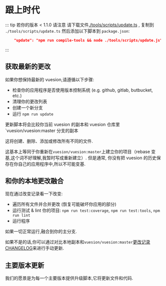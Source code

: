 # 跟上时代

::: tip 若你的版本 < 1.1.0 请注意
请下载文件[./tools/scripts/update.ts](https://github.com/vuesion/vuesion/blob/master/tools/scripts/update.ts)
, 复制到 `./tools/scripts/update.ts` 然后添加以下脚本到 `package.json`:

```json
    "update": "npm run compile-tools && node ./tools/scripts/update.js",
```

:::

## 获取最新的更改

如果你想保持最新的 vuesion,请遵循以下步骤:

- 检查你的应用程序是否使用版本控制系统 (e.g. github, gitlab, butbucket, etc.)
- 清理你的更改列表
- 创建一个新分支
- 运行 `npm run update`

更新脚本将会比较你当前 vuesion 的副本和 vuesion 仓库里`vuesion/vuesion:master 分支的副本

这将创建、删除、添加或修改所有不同的文件.

这基本上等同于你重新在`vuesion/vuesion:master`上建立你的项目（rebase 变基,这个词不好理解,我暂时写成重新建立）.
但是通常, 你没有把 vuesion 的历史保存在你自己的应用程序中,所以不可能变基.

## 和你的本地更改融合

现在通过改变记录看一下改变:

- 遍历所有文件并合并更改 (恢复可能破坏你应用的部分)
- 运行测试 & lint 你的项目: `npm run test:coverage`, `npm run test:tools`, `npm run lint`
- 运行程序

如果一切正常运行,融合到你的主分支.

如果不是的话,你可以通过对比本地副本和`vuesion/vuesion:master`[更改记录 CHANGELOG](https://github.com/vuesion/vuesion/blob/master/CHANGELOG.md)来进行手动更新.

## 主要版本更新

我们的愿景是为每一个主要版本提供升级脚本,它将更新文件和代码.
